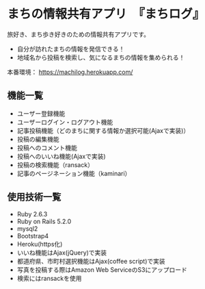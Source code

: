 # まちの情報共有アプリ　『まちログ』
旅好き、まち歩き好きのための情報共有アプリです。

- 自分が訪れたまちの情報を発信できる！
- 地域名から投稿を検索し、気になるまちの情報を集められる！

本番環境：
https://machilog.herokuapp.com/

## 機能一覧

- ユーザー登録機能
- ユーザーログイン・ログアウト機能
- 記事投稿機能（どのまちに関する情報か選択可能(Ajaxで実装)）
- 投稿の編集機能
- 投稿へのコメント機能
- 投稿へのいいね機能(Ajaxで実装)
- 投稿の検索機能（ransack）
- 記事のページネーション機能（kaminari）

## 使用技術一覧

- Ruby 2.6.3
- Ruby on Rails 5.2.0
- mysql2
- Bootstrap4
- Heroku(https化)
- いいね機能はAjax(jQuery)で実装
- 都道府県、市町村選択機能はAjax(coffee script)で実装
- 写真を投稿する際はAmazon Web ServiceのS3にアップロード
- 検索にはransackを使用



